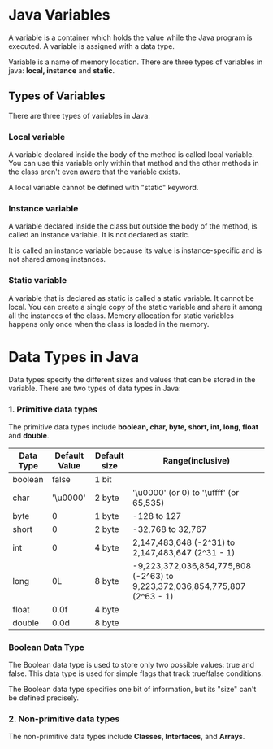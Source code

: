 # Java Variables
A variable is a container which holds the value while the Java program is executed. A variable is assigned with a data type.

Variable is a name of memory location. There are three types of variables in java: **local, instance** and **static**.

## Types of Variables
There are three types of variables in Java:

### Local variable
A variable declared inside the body of the method is called local variable. You can use this variable only within that method and the other methods in the class aren't even aware that the variable exists.

A local variable cannot be defined with "static" keyword.

### Instance variable
A variable declared inside the class but outside the body of the method, is called an instance variable. It is not declared as static.

It is called an instance variable because its value is instance-specific and is not shared among instances.

### Static variable
A variable that is declared as static is called a static variable. It cannot be local. You can create a single copy of the static variable and share it among all the instances of the class. Memory allocation for static variables happens only once when the class is loaded in the memory.

# Data Types in Java

Data types specify the different sizes and values that can be stored in the variable. There are two types of data types in Java:

### 1. Primitive data types
 The primitive data types include **boolean, char, byte, short, int, long, float** and **double**.

| Data Type |	Default Value |	Default size | Range(inclusive) | 
| --------- | ------------- | ------------ | ----- |
| boolean |	false |	1 bit |  |
| char |	'\u0000' |	2 byte | '\u0000' (or 0) to '\uffff' (or 65,535) |
| byte |	0 |	1 byte | -128 to 127 |
| short |	0 |	2 byte | -32,768 to 32,767 |
| int |	0 |	4 byte | 2,147,483,648 (-2^31) to 2,147,483,647 (2^31 - 1) |
| long |	0L |	8 byte | -9,223,372,036,854,775,808 (-2^63) to 9,223,372,036,854,775,807 (2^63 - 1) |
| float |	0.0f |	4 byte |
| double |	0.0d |	8 byte |

### Boolean Data Type
The Boolean data type is used to store only two possible values: true and false. This data type is used for simple flags that track true/false conditions.

The Boolean data type specifies one bit of information, but its "size" can't be defined precisely.

### 2. Non-primitive data types
The non-primitive data types include **Classes, Interfaces**, and **Arrays**.
